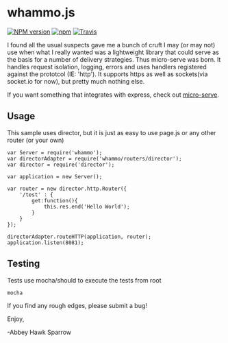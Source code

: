 whammo.js
==============

[![NPM version](https://img.shields.io/npm/v/whammo.svg)]()
[![npm](https://img.shields.io/npm/dt/whammo.svg)]()
[![Travis](https://img.shields.io/travis/khrome/whammo.svg)]()

I found all the usual suspects gave me a bunch of cruft I may (or may not) use when what I really wanted was a lightweight library that could serve as the basis for a number of delivery strategies. Thus micro-serve was born. It handles request isolation, logging, errors and uses handlers registered against the prototcol (IE: 'http'). It supports https as well as sockets(via socket.io for now), but pretty much nothing else.

If you want something that integrates with express, check out [micro-serve](https://www.npmjs.com/package/micro-serve).

Usage
-----

This sample uses director, but it is just as easy to use page.js or any other router (or your own)

	var Server = require('whammo');
	var directorAdapter = require('whammo/routers/director');
    var director = require('director');
    
    var application = new Server();
    
    var router = new director.http.Router({
        '/test' : {
	        get:function(){
	            this.res.end('Hello World');
	        }
        }
    });
    
    directorAdapter.routeHTTP(application, router);
    application.listen(8081);

Testing
-------
Tests use mocha/should to execute the tests from root

    mocha

If you find any rough edges, please submit a bug!

Enjoy,

-Abbey Hawk Sparrow